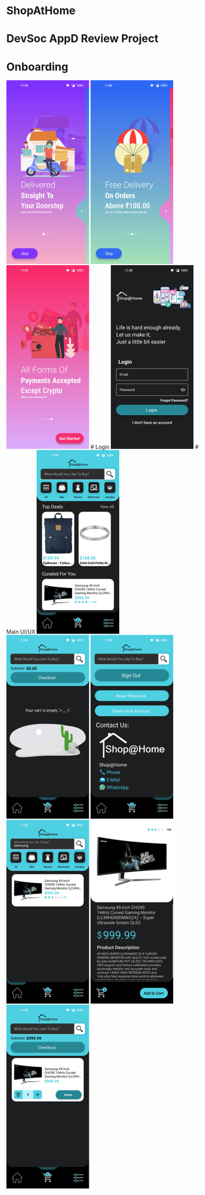 # ShopAtHome
# DevSoc AppD Review Project
# Onboarding
<img src="https://github.com/BhavyaMehta2/ShopAtHome/blob/master/app/Screenshots/01.jpg" width="216" height="480">
<img src="https://github.com/BhavyaMehta2/ShopAtHome/blob/master/app/Screenshots/02.jpg" width="216" height="480">
<img src="https://github.com/BhavyaMehta2/ShopAtHome/blob/master/app/Screenshots/03.jpg" width="216" height="480">
# Login
<img src="https://github.com/BhavyaMehta2/ShopAtHome/blob/master/app/Screenshots/04.jpg" width="216" height="480">
# Main UI/UX
<img src="https://github.com/BhavyaMehta2/ShopAtHome/blob/master/app/Screenshots/05.jpg" width="216" height="480">
<img src="https://github.com/BhavyaMehta2/ShopAtHome/blob/master/app/Screenshots/06.jpg" width="216" height="480">
<img src="https://github.com/BhavyaMehta2/ShopAtHome/blob/master/app/Screenshots/07.jpg" width="216" height="480">
<img src="https://github.com/BhavyaMehta2/ShopAtHome/blob/master/app/Screenshots/08.jpg" width="216" height="480">
<img src="https://github.com/BhavyaMehta2/ShopAtHome/blob/master/app/Screenshots/09.jpg" width="216" height="480">
<img src="https://github.com/BhavyaMehta2/ShopAtHome/blob/master/app/Screenshots/10.jpg" width="216" height="480">
